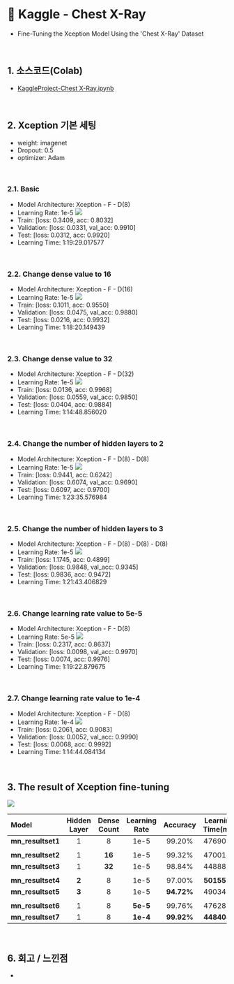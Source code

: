 # :pushpin: Kaggle - Chest X-Ray
- Fine-Tuning the Xception Model Using the 'Chest X-Ray' Dataset

</br>

## 1. 소스코드(Colab)
- [KaggleProject-Chest X-Ray.ipynb](https://colab.research.google.com/drive/18BXx_fb77k9KbYsv_bVidVf9FhbqK2KA#scrollTo=f2XiUpwDXhNq)

</br>

## 2. Xception 기본 세팅
- weight: imagenet
- Dropout: 0.5
- optimizer: Adam

</br>

### 2.1. Basic
- Model Architecture: Xception - F - D(8)
- Learning Rate: 1e-5
![](./Graph/1.png)
- Train: [loss: 0.3409, acc: 0.8032]
- Validation: [loss: 0.0331, val_acc: 0.9910]
- Test: [loss: 0.0312, acc: 0.9920]
- Learning Time: 1:19:29.017577

</br>

### 2.2. Change dense value to 16
- Model Architecture: Xception - F - D(16)
- Learning Rate: 1e-5
![](./Graph/2.png)
- Train: [loss: 0.1011, acc: 0.9550]
- Validation: [loss: 0.0475, val_acc: 0.9880]
- Test: [loss: 0.0216, acc: 0.9932]
- Learning Time: 1:18:20.149439

</br>

### 2.3. Change dense value to 32
- Model Architecture: Xception - F - D(32)
- Learning Rate: 1e-5
![](./Graph/3.png)
- Train: [loss: 0.0136, acc: 0.9968]
- Validation: [loss: 0.0559, val_acc: 0.9850]
- Test: [loss: 0.0404, acc: 0.9884]
- Learning Time: 1:14:48.856020

</br>

### 2.4. Change the number of hidden layers to 2
- Model Architecture: Xception - F - D(8) - D(8)
- Learning Rate: 1e-5
![](./Graph/4.png)
- Train: [loss: 0.9441, acc: 0.6242]
- Validation: [loss: 0.6074, val_acc: 0.9690]
- Test: [loss: 0.6097, acc: 0.9700]
- Learning Time: 1:23:35.576984

</br>

### 2.5. Change the number of hidden layers to 3
- Model Architecture: Xception - F - D(8) - D(8) - D(8)
- Learning Rate: 1e-5
![](./Graph/5.png)
- Train: [loss: 1.1745, acc: 0.4899]
- Validation: [loss: 0.9848, val_acc: 0.9345]
- Test: [loss: 0.9836, acc: 0.9472]
- Learning Time: 1:21:43.406829

</br>

### 2.6. Change learning rate value to 5e-5
- Model Architecture: Xception - F - D(8)
- Learning Rate: 5e-5
![](./graph/6.png)
- Train: [loss: 0.2317, acc: 0.8637]
- Validation: [loss: 0.0098, val_acc: 0.9970]
- Test: [loss: 0.0074, acc: 0.9976]
- Learning Time: 1:19:22.879675

</br>

### 2.7. Change learning rate value to 1e-4
- Model Architecture: Xception - F - D(8)
- Learning Rate: 1e-4
![](./Graph/7.png)
- Train: [loss: 0.2061, acc: 0.9083]
- Validation: [loss: 0.0052, val_acc: 0.9990]
- Test: [loss: 0.0068, acc: 0.9992]
- Learning Time: 1:14:44.084134

</br>

## 3. The result of Xception fine-tuning

![](./Graph/result.png)

| Model | Hidden Layer | Dense Count | Learning Rate | Accuracy | Learning Time(ms) | 
| :-- | :-: | :-: | :-: | :-: | :-: |
| **mn_resultset1** | 1 | 8 | 1e-5 | 99.20% | 4769017 |
|  |  |  |  |  |  |
| **mn_resultset2** | 1 | **16** | 1e-5 | 99.32% | 4700149 |
| **mn_resultset3** | 1 | **32** | 1e-5 | 98.84% | 4488856 |
|  |  |  |  |  |  |
| **mn_resultset4** | **2** | 8 | 1e-5 | 97.00% | **5015576** |
| **mn_resultset5** | **3** | 8 | 1e-5 | **94.72%** | 4903406 |
|  |  |  |  |  |  |
| **mn_resultset6** | 1 | 8 | **5e-5** | 99.76% | 4762879 |
| **mn_resultset7** | 1 | 8 | **1e-4** | **99.92%** | **4484084** |

</br>

## 6. 회고 / 느낀점
-

</br>
